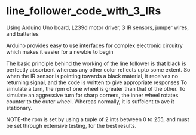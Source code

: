 # line_follower_code_with_3_IRs
Using Arduino Uno board, L239d motor driver, 3 IR sensors, jumper wires, and batteries

Arduino provides easy to use interfaces for complex electronic circuitry which makes it easier for a newbie to begin

The basic principle behind the working of the line follower is that black is perfectly absorbent whereas any other color 
reflects upto some extent.
So when the IR sensor is pointing towards a black material, it receives no returning signal, and the code is written to give 
appropriate responses
To simulate a turn, the rpm of one wheel is greater than that of the other.
To simulate an aggressive turn for sharp corners, the inner wheel rotates counter to the outer wheel.
Whereas normally, it is suffcient to ave it stationary.

NOTE-the rpm is set by using a tuple of 2 ints between 0 to 255, and must be set through extensive testing, for
     the best results.
